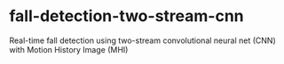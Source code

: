 # fall-detection-two-stream-cnn
Real-time fall detection using two-stream convolutional neural net (CNN) with Motion History Image (MHI)
